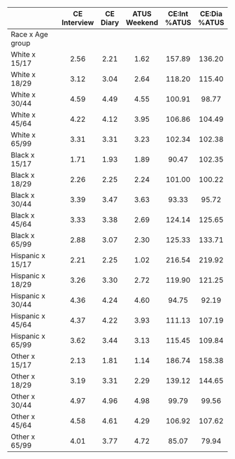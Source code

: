 
|                      | CE<br>Interview |  CE<br>Diary | ATUS<br>Weekend | CE:Int<br>%ATUS | CE:Dia<br>%ATUS |
| -------------------- | :----------: | :----------: | :----------: | :----------: | :----------: |
| Race x Age group     |              |              |              |              |              |
| White x 15/17        |         2.56 |         2.21 |         1.62 |       157.89 |       136.20 |
| White x 18/29        |         3.12 |         3.04 |         2.64 |       118.20 |       115.40 |
| White x 30/44        |         4.59 |         4.49 |         4.55 |       100.91 |        98.77 |
| White x 45/64        |         4.22 |         4.12 |         3.95 |       106.86 |       104.49 |
| White x 65/99        |         3.31 |         3.31 |         3.23 |       102.34 |       102.38 |
| Black x 15/17        |         1.71 |         1.93 |         1.89 |        90.47 |       102.35 |
| Black x 18/29        |         2.26 |         2.25 |         2.24 |       101.00 |       100.22 |
| Black x 30/44        |         3.39 |         3.47 |         3.63 |        93.33 |        95.72 |
| Black x 45/64        |         3.33 |         3.38 |         2.69 |       124.14 |       125.65 |
| Black x 65/99        |         2.88 |         3.07 |         2.30 |       125.33 |       133.71 |
| Hispanic x 15/17     |         2.21 |         2.25 |         1.02 |       216.54 |       219.92 |
| Hispanic x 18/29     |         3.26 |         3.30 |         2.72 |       119.90 |       121.25 |
| Hispanic x 30/44     |         4.36 |         4.24 |         4.60 |        94.75 |        92.19 |
| Hispanic x 45/64     |         4.37 |         4.22 |         3.93 |       111.13 |       107.19 |
| Hispanic x 65/99     |         3.62 |         3.44 |         3.13 |       115.45 |       109.84 |
| Other x 15/17        |         2.13 |         1.81 |         1.14 |       186.74 |       158.38 |
| Other x 18/29        |         3.19 |         3.31 |         2.29 |       139.12 |       144.65 |
| Other x 30/44        |         4.97 |         4.96 |         4.98 |        99.79 |        99.56 |
| Other x 45/64        |         4.58 |         4.61 |         4.29 |       106.92 |       107.62 |
| Other x 65/99        |         4.01 |         3.77 |         4.72 |        85.07 |        79.94 |

